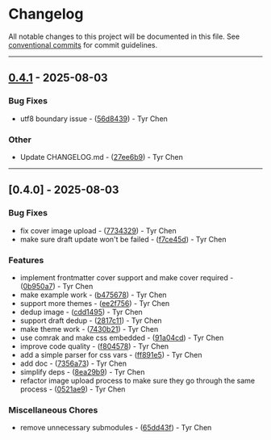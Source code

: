 # Changelog

All notable changes to this project will be documented in this file. See [conventional commits](https://www.conventionalcommits.org/) for commit guidelines.

---
## [0.4.1](https://github.com/compare/v0.4.0..v0.4.1) - 2025-08-03

### Bug Fixes

- utf8 boundary issue - ([56d8439](https://github.com/commit/56d8439cb654b6b79367985179730963d7f43e87)) - Tyr Chen

### Other

- Update CHANGELOG.md - ([27ee6b9](https://github.com/commit/27ee6b9585220f2687039613791f66dd7a56a258)) - Tyr Chen

---
## [0.4.0] - 2025-08-03

### Bug Fixes

- fix cover image upload - ([7734329](https://github.com/commit/7734329231b896d20ed73aff6e26f172f2f2958d)) - Tyr Chen
- make sure draft update won't be failed - ([f7ce45d](https://github.com/commit/f7ce45dd8cbe0a69909b9a21fa951e649f5cde07)) - Tyr Chen

### Features

- implement frontmatter cover support and make cover required - ([0b950a7](https://github.com/commit/0b950a7687823739b170bcd54fa10cfd944caf99)) - Tyr Chen
- make example work - ([b475678](https://github.com/commit/b4756784eb31115992cb5cfcf7ff750343bb5b5c)) - Tyr Chen
- support more themes - ([ee2f756](https://github.com/commit/ee2f756073a69f9b1810c53bae589211a470a37b)) - Tyr Chen
- dedup image - ([cdd1495](https://github.com/commit/cdd1495aae51c51cdcde4b25f6216b2afd5ab9d7)) - Tyr Chen
- support draft dedup - ([2817c11](https://github.com/commit/2817c1129b2b40f55282598ae20e4117a0fc216d)) - Tyr Chen
- make theme work - ([7430b21](https://github.com/commit/7430b210fe33b324f0d602b1f6c1abf5876c5ca2)) - Tyr Chen
- use comrak and make css embedded - ([91a04cd](https://github.com/commit/91a04cd96e8f16de94b0d3c4802d5f7a6aca0cd9)) - Tyr Chen
- improve code quality - ([f804578](https://github.com/commit/f80457868790806b6dcecf5ea1ae3558483e538e)) - Tyr Chen
- add a simple parser for css vars - ([ff891e5](https://github.com/commit/ff891e5f8edc748da01b5bb44803255ef80ebb72)) - Tyr Chen
- add doc - ([7356a73](https://github.com/commit/7356a7397aa51eeceae1744ac738dc7f19fe6bf3)) - Tyr Chen
- simplify deps - ([8ea29b9](https://github.com/commit/8ea29b9d90db2c224fa1059fe70f870c36872b6a)) - Tyr Chen
- refactor image upload process to make sure they go through the same process - ([0521ae9](https://github.com/commit/0521ae90faaab79d924bd4885420727567279151)) - Tyr Chen

### Miscellaneous Chores

- remove unnecessary submodules - ([65dd43f](https://github.com/commit/65dd43f1fdb4f0713c0c30c727f7282e5002239b)) - Tyr Chen

<!-- generated by git-cliff -->
